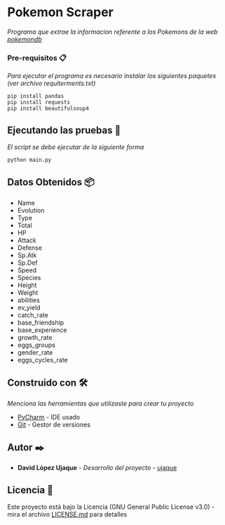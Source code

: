 # Pokemon Scraper 

_Programa que extrae la informacion referente a los Pokemons de la web [pokemondb](https://pokemondb.net/pokedex/all)_


### Pre-requisitos 📋

_Para ejecutar el programa es necesario instalar los siguientes paquetes (ver archivo requiterments.txt)_

```
pip install pandas
pip install requests
pip install beautifulsoup4
```

## Ejecutando las pruebas 🚀

_El script se debe ejecutar de la siguiente forma_

```
python main.py
```


## Datos Obtenidos 📦

* Name
* Evolution
* Type
* Total
* HP
* Attack
* Defense
* Sp.Atk
* Sp.Def
* Speed
* Species
* Height
* Weight
* abilities
* ev_yield
* catch_rate
* base_friendship
* base_experience
* growth_rate
* eggs_groups
* gender_rate
* eggs_cycles_rate

## Construido con 🛠️

_Menciona las herramientas que utilizaste para crear tu proyecto_

* [PyCharm](https://www.jetbrains.com/es-es/pycharm/) - IDE usado
* [Git](https://git-scm.com/) - Gestor de versiones


## Autor ✒️

* **David López Ujaque** - *Desarrollo del proyecto* - [ujaque](https://github.com/ujaque)

## Licencia 📄

Este proyecto está bajo la Licencia (GNU General Public License v3.0) - mira el archivo [LICENSE.md](LICENSE.md) para detalles
